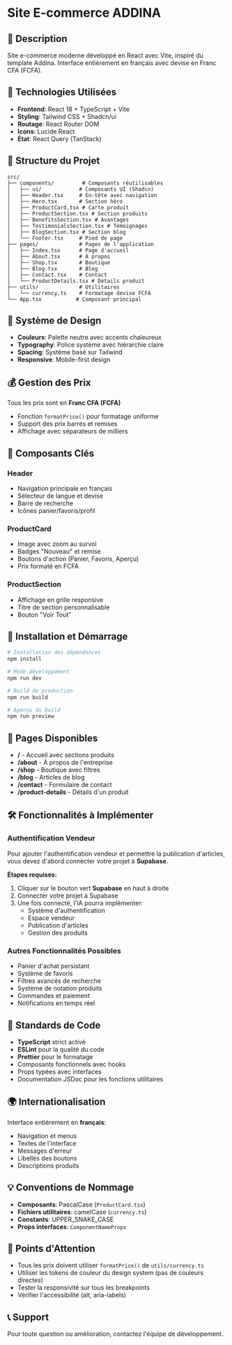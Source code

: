 # Site E-commerce ADDINA

## 📝 Description
Site e-commerce moderne développé en React avec Vite, inspiré du template Addina. Interface entièrement en français avec devise en Franc CFA (FCFA).

## 🚀 Technologies Utilisées
- **Frontend**: React 18 + TypeScript + Vite
- **Styling**: Tailwind CSS + Shadcn/ui
- **Routage**: React Router DOM
- **Icons**: Lucide React
- **État**: React Query (TanStack)

## 📁 Structure du Projet
```
src/
├── components/         # Composants réutilisables
│   ├── ui/            # Composants UI (Shadcn)
│   ├── Header.tsx     # En-tête avec navigation
│   ├── Hero.tsx       # Section héro
│   ├── ProductCard.tsx # Carte produit
│   ├── ProductSection.tsx # Section produits
│   ├── BenefitsSection.tsx # Avantages
│   ├── TestimonialsSection.tsx # Témoignages
│   ├── BlogSection.tsx # Section blog
│   └── Footer.tsx     # Pied de page
├── pages/             # Pages de l'application
│   ├── Index.tsx      # Page d'accueil
│   ├── About.tsx      # À propos
│   ├── Shop.tsx       # Boutique
│   ├── Blog.tsx       # Blog
│   ├── Contact.tsx    # Contact
│   └── ProductDetails.tsx # Détails produit
├── utils/             # Utilitaires
│   └── currency.ts    # Formatage devise FCFA
└── App.tsx           # Composant principal
```

## 🎨 Système de Design
- **Couleurs**: Palette neutre avec accents chaleureux
- **Typography**: Police système avec hiérarchie claire
- **Spacing**: Système basé sur Tailwind
- **Responsive**: Mobile-first design

## 💰 Gestion des Prix
Tous les prix sont en **Franc CFA (FCFA)**
- Fonction `formatPrice()` pour formatage uniforme
- Support des prix barrés et remises
- Affichage avec séparateurs de milliers

## 🧩 Composants Clés

### Header
- Navigation principale en français
- Sélecteur de langue et devise
- Barre de recherche
- Icônes panier/favoris/profil

### ProductCard
- Image avec zoom au survol
- Badges "Nouveau" et remise
- Boutons d'action (Panier, Favoris, Aperçu)
- Prix formaté en FCFA

### ProductSection
- Affichage en grille responsive
- Titre de section personnalisable
- Bouton "Voir Tout"

## 🔧 Installation et Démarrage

```bash
# Installation des dépendances
npm install

# Mode développement
npm run dev

# Build de production
npm run build

# Aperçu du build
npm run preview
```

## 📱 Pages Disponibles
- **/** - Accueil avec sections produits
- **/about** - À propos de l'entreprise
- **/shop** - Boutique avec filtres
- **/blog** - Articles de blog
- **/contact** - Formulaire de contact
- **/product-details** - Détails d'un produit

## 🛠 Fonctionnalités à Implémenter

### Authentification Vendeur
Pour ajouter l'authentification vendeur et permettre la publication d'articles, vous devez d'abord connecter votre projet à **Supabase**.

**Étapes requises:**
1. Cliquer sur le bouton vert **Supabase** en haut à droite
2. Connecter votre projet à Supabase
3. Une fois connecté, l'IA pourra implémenter:
   - Système d'authentification
   - Espace vendeur
   - Publication d'articles
   - Gestion des produits

### Autres Fonctionnalités Possibles
- Panier d'achat persistant
- Système de favoris
- Filtres avancés de recherche
- Système de notation produits
- Commandes et paiement
- Notifications en temps réel

## 🎯 Standards de Code
- **TypeScript** strict activé
- **ESLint** pour la qualité du code
- **Prettier** pour le formatage
- Composants fonctionnels avec hooks
- Props typées avec interfaces
- Documentation JSDoc pour les fonctions utilitaires

## 🌍 Internationalisation
Interface entièrement en **français**:
- Navigation et menus
- Textes de l'interface
- Messages d'erreur
- Libellés des boutons
- Descriptions produits

## 💡 Conventions de Nommage
- **Composants**: PascalCase (`ProductCard.tsx`)
- **Fichiers utilitaires**: camelCase (`currency.ts`)
- **Constants**: UPPER_SNAKE_CASE
- **Props interfaces**: `ComponentNameProps`

## 🚨 Points d'Attention
- Tous les prix doivent utiliser `formatPrice()` de `utils/currency.ts`
- Utiliser les tokens de couleur du design system (pas de couleurs directes)
- Tester la responsivité sur tous les breakpoints
- Vérifier l'accessibilité (alt, aria-labels)

## 📞 Support
Pour toute question ou amélioration, contactez l'équipe de développement.